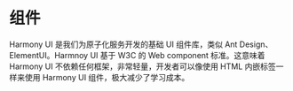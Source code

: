 # 组件

Harmony UI 是我们为原子化服务开发的基础 UI 组件库，类似 Ant Design、ElementUI。Harmnoy UI 基于 W3C 的 Web component 标准。这意味着 Harmony UI 不依赖任何框架，非常轻量，开发者可以像使用 HTML 内嵌标签一样来使用 Harmony UI 组件，极大减少了学习成本。